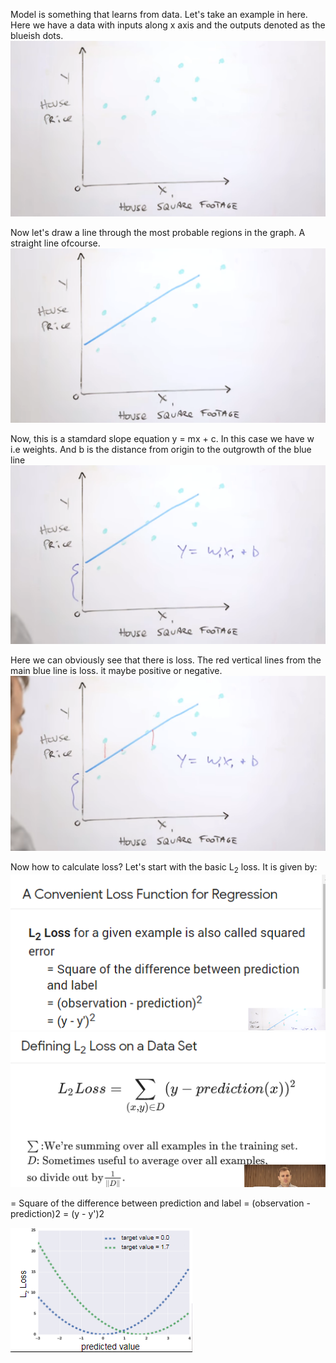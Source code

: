 Model is something that learns from data.
Let's take an example in here. Here we have a data with inputs along x axis and the outputs denoted as the blueish dots.<br>
![alt text](https://github.com/yashpathack/Supervised-Machine-Learning/blob/master/Resources/1.png)<br>

Now let's draw a line through the most probable regions in the graph. A straight line ofcourse.<br>
![alt text](https://github.com/yashpathack/Supervised-Machine-Learning/blob/master/Resources/2.png)<br>

Now, this is a stamdard slope equation y = mx + c. In this case we have w i.e weights. And b is the distance from origin to the outgrowth of the blue line<br>
![alt text](https://github.com/yashpathack/Supervised-Machine-Learning/blob/master/Resources/3.png)<br>

Here we can obviously see that there is loss. The red vertical lines from the main blue line is loss. it maybe positive or negative.<br>
![alt text](https://github.com/yashpathack/Supervised-Machine-Learning/blob/master/Resources/4.png)<br>

Now how to calculate loss?
Let's start with the basic L<sub>2</sub> loss.
It is given by: 
![alt text](https://github.com/yashpathack/Supervised-Machine-Learning/blob/master/Resources/5.png)<br>
![alt text](https://github.com/yashpathack/Supervised-Machine-Learning/blob/master/Resources/7.png)<br>

= Square of the difference between prediction and label
= (observation - prediction)2
= (y - y')2

![alt text](https://github.com/yashpathack/Supervised-Machine-Learning/blob/master/Resources/6.png)<br>

